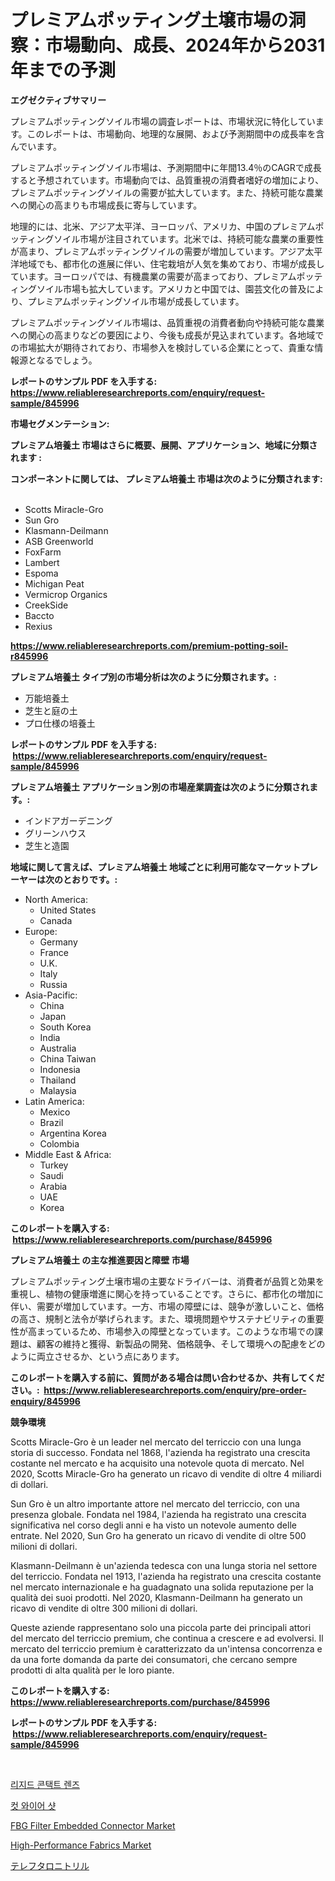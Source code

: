 <p><h1>プレミアムポッティング土壌市場の洞察：市場動向、成長、2024年から2031年までの予測</h1></p><p><strong>エグゼクティブサマリー</strong></p>
<p><p>プレミアムポッティングソイル市場の調査レポートは、市場状況に特化しています。このレポートは、市場動向、地理的な展開、および予測期間中の成長率を含んでいます。</p><p>プレミアムポッティングソイル市場は、予測期間中に年間13.4％のCAGRで成長すると予想されています。市場動向では、品質重視の消費者嗜好の増加により、プレミアムポッティングソイルの需要が拡大しています。また、持続可能な農業への関心の高まりも市場成長に寄与しています。</p><p>地理的には、北米、アジア太平洋、ヨーロッパ、アメリカ、中国のプレミアムポッティングソイル市場が注目されています。北米では、持続可能な農業の重要性が高まり、プレミアムポッティングソイルの需要が増加しています。アジア太平洋地域でも、都市化の進展に伴い、住宅栽培が人気を集めており、市場が成長しています。ヨーロッパでは、有機農業の需要が高まっており、プレミアムポッティングソイル市場も拡大しています。アメリカと中国では、園芸文化の普及により、プレミアムポッティングソイル市場が成長しています。</p><p>プレミアムポッティングソイル市場は、品質重視の消費者動向や持続可能な農業への関心の高まりなどの要因により、今後も成長が見込まれています。各地域での市場拡大が期待されており、市場参入を検討している企業にとって、貴重な情報源となるでしょう。</p></p>
<p><strong>レポートのサンプル PDF を入手する: <a href="https://www.reliableresearchreports.com/enquiry/request-sample/845996">https://www.reliableresearchreports.com/enquiry/request-sample/845996</a></strong></p>
<p><strong>市場セグメンテーション:</strong></p>
<p><strong> プレミアム培養土 市場はさらに概要、展開、アプリケーション、地域に分類されます :</strong></p>
<p><strong>コンポーネントに関しては、 プレミアム培養土 市場は次のように分類されます: &nbsp;</strong></p>
<p><ul><li>Scotts Miracle-Gro</li><li>Sun Gro</li><li>Klasmann-Deilmann</li><li>ASB Greenworld</li><li>FoxFarm</li><li>Lambert</li><li>Espoma</li><li>Michigan Peat</li><li>Vermicrop Organics</li><li>CreekSide</li><li>Baccto</li><li>Rexius</li></ul></p>
<p><strong><a href="https://www.reliableresearchreports.com/premium-potting-soil-r845996">https://www.reliableresearchreports.com/premium-potting-soil-r845996</a></strong></p>
<p><strong> プレミアム培養土 タイプ別の市場分析は次のように分類されます。:</strong></p>
<p><ul><li>万能培養土</li><li>芝生と庭の土</li><li>プロ仕様の培養土</li></ul></p>
<p><strong>レポートのサンプル PDF を入手する: &nbsp;<a href="https://www.reliableresearchreports.com/enquiry/request-sample/845996">https://www.reliableresearchreports.com/enquiry/request-sample/845996</a></strong></p>
<p><strong> プレミアム培養土 アプリケーション別の市場産業調査は次のように分類されます。:</strong></p>
<p><ul><li>インドアガーデニング</li><li>グリーンハウス</li><li>芝生と造園</li></ul></p>
<p><strong>地域に関して言えば、プレミアム培養土 地域ごとに利用可能なマーケットプレーヤーは次のとおりです。:</strong></p>
<p><ul>
    <li>
        North America:
        <ul>
            <li>United States</li>
            <li>Canada</li>
        </ul>
    </li>
    <li>
        Europe:
        <ul>
            <li>Germany</li>
            <li>France</li>
            <li>U.K.</li>
            <li>Italy</li>
            <li>Russia</li>
        </ul>
    </li>
    <li>
        Asia-Pacific:
        <ul>
            <li>China</li>
            <li>Japan</li>
            <li>South Korea</li>
            <li>India</li>
            <li>Australia</li>
            <li>China Taiwan</li>
            <li>Indonesia</li>
            <li>Thailand</li>
            <li>Malaysia</li>
        </ul>
    </li>
    <li>
        Latin America:
        <ul>
            <li>Mexico</li>
            <li>Brazil</li>
            <li>Argentina Korea</li>
            <li>Colombia</li>
        </ul>
    </li>
    <li>
        Middle East & Africa:
        <ul>
            <li>Turkey</li>
            <li>Saudi</li>
            <li>Arabia</li>
            <li>UAE</li>
            <li>Korea</li>
        </ul>
    </li>
    </ul></p>
<p><strong>このレポートを購入する: &nbsp;<a href="https://www.reliableresearchreports.com/purchase/845996">https://www.reliableresearchreports.com/purchase/845996</a></strong></p>
<p><strong>プレミアム培養土 の主な推進要因と障壁 市場</strong></p>
<p><p>プレミアムポッティング土壌市場の主要なドライバーは、消費者が品質と効果を重視し、植物の健康増進に関心を持っていることです。さらに、都市化の増加に伴い、需要が増加しています。一方、市場の障壁には、競争が激しいこと、価格の高さ、規制と法令が挙げられます。また、環境問題やサステナビリティの重要性が高まっているため、市場参入の障壁となっています。このような市場での課題は、顧客の維持と獲得、新製品の開発、価格競争、そして環境への配慮をどのように両立させるか、という点にあります。</p></p>
<p><strong>このレポートを購入する前に、質問がある場合は問い合わせるか、共有してください。:&nbsp; <a href="https://www.reliableresearchreports.com/enquiry/pre-order-enquiry/845996">https://www.reliableresearchreports.com/enquiry/pre-order-enquiry/845996</a></strong></p>
<p><strong>競争環境</strong></p>
<p><p>Scotts Miracle-Gro è un leader nel mercato del terriccio con una lunga storia di successo. Fondata nel 1868, l'azienda ha registrato una crescita costante nel mercato e ha acquisito una notevole quota di mercato. Nel 2020, Scotts Miracle-Gro ha generato un ricavo di vendite di oltre 4 miliardi di dollari.</p><p>Sun Gro è un altro importante attore nel mercato del terriccio, con una presenza globale. Fondata nel 1984, l'azienda ha registrato una crescita significativa nel corso degli anni e ha visto un notevole aumento delle entrate. Nel 2020, Sun Gro ha generato un ricavo di vendite di oltre 500 milioni di dollari.</p><p>Klasmann-Deilmann è un'azienda tedesca con una lunga storia nel settore del terriccio. Fondata nel 1913, l'azienda ha registrato una crescita costante nel mercato internazionale e ha guadagnato una solida reputazione per la qualità dei suoi prodotti. Nel 2020, Klasmann-Deilmann ha generato un ricavo di vendite di oltre 300 milioni di dollari.</p><p>Queste aziende rappresentano solo una piccola parte dei principali attori del mercato del terriccio premium, che continua a crescere e ad evolversi. Il mercato del terriccio premium è caratterizzato da un'intensa concorrenza e da una forte domanda da parte dei consumatori, che cercano sempre prodotti di alta qualità per le loro piante.</p></p>
<p><strong>このレポートを購入する: &nbsp; <a href="https://www.reliableresearchreports.com/purchase/845996">https://www.reliableresearchreports.com/purchase/845996</a></strong></p>
<p><strong>レポートのサンプル PDF を入手する: &nbsp;<a href="https://www.reliableresearchreports.com/enquiry/request-sample/845996">https://www.reliableresearchreports.com/enquiry/request-sample/845996</a></strong><strong></strong></p>
<p>&nbsp;</p>
<p><p><a href="https://github.com/vsoq0zknh59/Market-Research-Report-List-2/blob/main/888482941707.md">리지드 콘택트 렌즈</a></p><p><a href="https://medium.com/@jerrodhilll68/%EC%BB%B7-%EC%99%80%EC%9D%B4%EC%96%B4%EC%83%B7-%EC%8B%9C%EC%9E%A5-%EC%A0%90%EC%9C%A0%EC%9C%A8-%EB%B3%80%ED%99%94-%EB%B0%8F-%EC%8B%9C%EC%9E%A5-%EC%84%B1%EC%9E%A5-%ED%8A%B8%EB%A0%8C%EB%93%9C-2024-2031-b20fa965eada">컷 와이어 샷</a></p><p><a href="https://github.com/bobicer/Market-Research-Report-List-3/blob/main/fbg-filter-embedded-connector-market.md">FBG Filter Embedded Connector Market</a></p><p><a href="https://noble-drawer-34c.notion.site/High-Performance-Fabrics-Market-Size-CAGR-Trends-2024-2030-3960c73f8a8b44139a3b7dd629286c11">High-Performance Fabrics Market</a></p><p><a href="https://github.com/AylinBeier/Market-Research-Report-List-1/blob/main/210733945827.md">テレフタロニトリル</a></p></p>